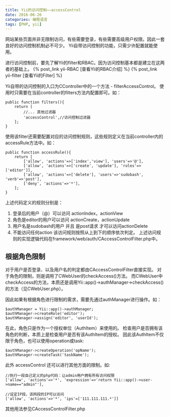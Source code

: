 ```yaml
---
title: Yii的访问控制——accessControl
date: 2016-06-26
categories: 编程语言
tags: [PHP, yii]
---
```


网站某些页面并非无限制访问，有些需要登录，有些需要高级用户权限。因此一套良好的访问控制机制必不可少。 
Yii自带访问控制的功能，只需少许配置就能使用。

进行访问控制前，要先了解Yii的filter和RBAC。因为访问控制基本都是建立在这两者的基础上。
{% post_link yii-RBAC  [查看Yii的RBAC介绍] %}
{% post_link yii-filter  [查看Yii的Filter] %}

Yii自带的访问控制的入口为CController中的一个方法 - filterAccessControl。 
使用时只需要在当前controller的filters方法内配置即可。如：

```
public function filters(){
	return [
		//... 其他过滤器
		'accessControl',//访问控制过滤器
	];
}
```

使用该filter还需要配置对应的访问控制规则，这些规则定义在当前controller内的accessRule方法中。如：

```
public function accessRule(){
	return [
		['allow', 'actions'=>['index','view'], 'users'=>'@'],
		['allow', 'actions'=>['create', 'update'], 'roles'=>['editor']],
		['allow', 'actions'=>['delete'], 'users'=>'sudobash', 'verb'=>'post'],
		['deny', 'actions'=>'*'],
	];
}
```

上述代码定义的规则分别是：

1.  登录后的用户（@）可以访问 actionIndex，actionView
2.  角色是editor的用户可以访问 actionCreate，actionUpdate
3.  用户名是sudobash的用户 并且 是post请求 才可以访问actionDelete
4.  不能访问任何action 该访问规则按照从上到下的顺序依次判定。 上述访问规则的实现逻辑代码在framework/web/auth/CAccessControlFilter.php中。

## 根据角色限制

对于用户是否登录、以及用户名的判定都由CAccessControlFilter直接实现。 
对于角色的限制，则是调用了CWebUser的checkAccess()方法。 
而CWebUser中checkAccess的方法，本质还是调用Yii::app()->authManager->checkAccess()的方法（见CWebUser.php）。

因此如果有根据角色进行限制的需求，需要先通过authManager进行操作。如：

```
$authManager = Yii::app()->authManager;
$authManager->createRole('editor');
$authManager->assign('editor', 'userId');
```

在此，角色只是作为一个授权单位（AuthItem）来使用的。 
检查用户是否拥有该角色的判断，本质上是检查用户是否有该AuthItem的授权。
 因此该AuthItem不仅限于角色，也可以使用operation或task:

```
$authManager->createOperation('opName');
$authManager->createTask('taskName');
```

此外 accessControl 还可以进行其他方面的限制。如:

```
//执行一段自己定义的php代码：让admin用户拥有所有访问权限
['allow', 'actions'=>'*', 'expression'=>'return Yii::app()->user->name=="admin"'],

//设定IP段，该网段的IP可以访问
['allow', 'actions'=>'*', 'ips'=['111.111.111.*']]
```

其他用法参见CAccessControlFilter.php

